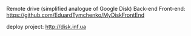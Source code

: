 Remote drive
(simplified analogue of Google Disk)
Back-end
Front-end: https://github.com/EduardTymchenko/MyDiskFrontEnd

deploy project: http://disk.inf.ua
